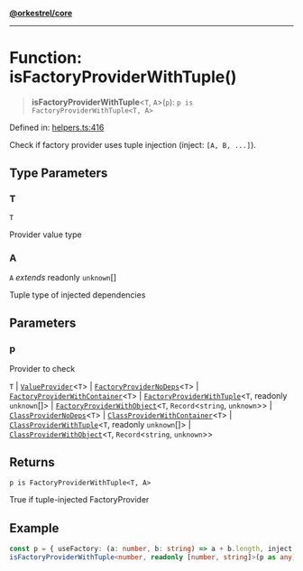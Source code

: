 [**@orkestrel/core**](../index.md)

***

# Function: isFactoryProviderWithTuple()

> **isFactoryProviderWithTuple**\<`T`, `A`\>(`p`): `p is FactoryProviderWithTuple<T, A>`

Defined in: [helpers.ts:416](https://github.com/orkestrel/core/blob/4aab0d299da5f30a0c75f3eda95d1b02f821688d/src/helpers.ts#L416)

Check if factory provider uses tuple injection (inject: `[A, B, ...]`).

## Type Parameters

### T

`T`

Provider value type

### A

`A` *extends* readonly `unknown`[]

Tuple type of injected dependencies

## Parameters

### p

Provider to check

`T` | [`ValueProvider`](../interfaces/ValueProvider.md)\<`T`\> | [`FactoryProviderNoDeps`](../type-aliases/FactoryProviderNoDeps.md)\<`T`\> | [`FactoryProviderWithContainer`](../type-aliases/FactoryProviderWithContainer.md)\<`T`\> | [`FactoryProviderWithTuple`](../type-aliases/FactoryProviderWithTuple.md)\<`T`, readonly `unknown`[]\> | [`FactoryProviderWithObject`](../type-aliases/FactoryProviderWithObject.md)\<`T`, `Record`\<`string`, `unknown`\>\> | [`ClassProviderNoDeps`](../type-aliases/ClassProviderNoDeps.md)\<`T`\> | [`ClassProviderWithContainer`](../type-aliases/ClassProviderWithContainer.md)\<`T`\> | [`ClassProviderWithTuple`](../type-aliases/ClassProviderWithTuple.md)\<`T`, readonly `unknown`[]\> | [`ClassProviderWithObject`](../type-aliases/ClassProviderWithObject.md)\<`T`, `Record`\<`string`, `unknown`\>\>

## Returns

`p is FactoryProviderWithTuple<T, A>`

True if tuple-injected FactoryProvider

## Example

```ts
const p = { useFactory: (a: number, b: string) => a + b.length, inject: [Symbol('A'), Symbol('B')] }
isFactoryProviderWithTuple<number, readonly [number, string]>(p as any)
```
